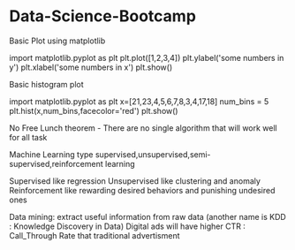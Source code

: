 # Data-Science-Bootcamp


Basic Plot using matplotlib

import matplotlib.pyplot as plt 
plt.plot([1,2,3,4])
plt.ylabel('some numbers in y')
plt.xlabel('some numbers in x')
plt.show()

Basic histogram plot

import matplotlib.pyplot as plt
x=[21,23,4,5,6,7,8,3,4,17,18]
num_bins = 5
plt.hist(x,num_bins,facecolor='red')
plt.show()

No Free Lunch theorem - There are no single algorithm that will work well for all task

Machine Learning type supervised,unsupervised,semi-supervised,reinforcement learning

Supervised like regression
Unsupervised like clustering and anomaly
Reinforcement like rewarding desired behaviors and punishing undesired ones

Data mining: extract useful information from raw data (another name is KDD : Knowledge Discovery in Data)
Digital ads will have higher CTR : Call_Through Rate that traditional advertisment











